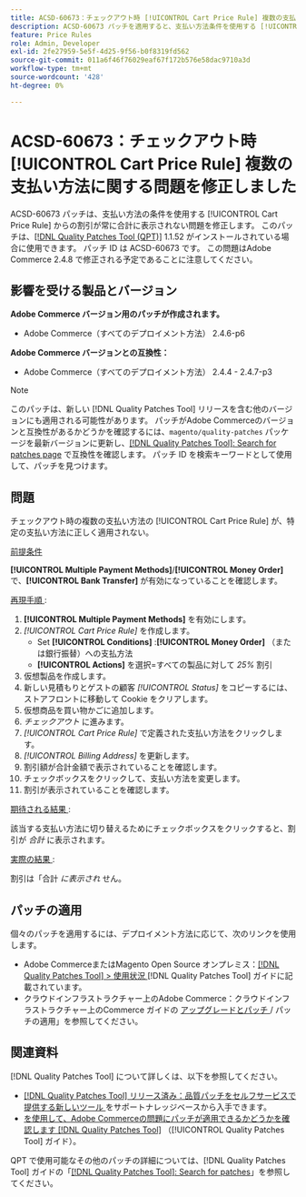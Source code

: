 ```yaml
---
title: ACSD-60673：チェックアウト時 [!UICONTROL Cart Price Rule] 複数の支払い方法に関する問題を修正しました
description: ACSD-60673 パッチを適用すると、支払い方法条件を使用する [!UICONTROL Cart Price Rule] からの割引が合計に常に表示されるとは限らないAdobe Commerceの問題を修正できます。
feature: Price Rules
role: Admin, Developer
exl-id: 2fe27959-5e5f-4d25-9f56-b0f8319fd562
source-git-commit: 011a6f46f76029eaf67f172b576e58dac9710a3d
workflow-type: tm+mt
source-wordcount: '428'
ht-degree: 0%

---
```


# ACSD-60673：チェックアウト時 [!UICONTROL Cart Price Rule] 複数の支払い方法に関する問題を修正しました

ACSD-60673 パッチは、支払い方法の条件を使用する [!UICONTROL Cart Price Rule] からの割引が常に合計に表示されない問題を修正します。 このパッチは、[[!DNL Quality Patches Tool (QPT)]](https://experienceleague.adobe.com/en/docs/commerce-operations/tools/quality-patches-tool/quality-patches-tool-to-self-serve-quality-patches) 1.1.52 がインストールされている場合に使用できます。 パッチ ID は ACSD-60673 です。 この問題はAdobe Commerce 2.4.8 で修正される予定であることに注意してください。

## 影響を受ける製品とバージョン

**Adobe Commerce バージョン用のパッチが作成されます。**

* Adobe Commerce（すべてのデプロイメント方法） 2.4.6-p6

**Adobe Commerce バージョンとの互換性：**

* Adobe Commerce（すべてのデプロイメント方法） 2.4.4 - 2.4.7-p3

>[!NOTE]
>
>このパッチは、新しい [!DNL Quality Patches Tool] リリースを含む他のバージョンにも適用される可能性があります。 パッチがAdobe Commerceのバージョンと互換性があるかどうかを確認するには、`magento/quality-patches` パッケージを最新バージョンに更新し、[[!DNL Quality Patches Tool]: Search for patches page](https://experienceleague.adobe.com/tools/commerce-quality-patches/index.html) で互換性を確認します。 パッチ ID を検索キーワードとして使用して、パッチを見つけます。

## 問題

チェックアウト時の複数の支払い方法の [!UICONTROL Cart Price Rule] が、特定の支払い方法に正しく適用されない。

<u> 前提条件 </u>

**[!UICONTROL Multiple Payment Methods]**/**[!UICONTROL Money Order]** で、**[!UICONTROL Bank Transfer]** が有効になっていることを確認します。

<u> 再現手順 </u>:

1. **[!UICONTROL Multiple Payment Methods]** を有効にします。
1. *[!UICONTROL Cart Price Rule]* を作成します。
   * Set **[!UICONTROL Conditions]** :**[!UICONTROL Money Order]** （または銀行振替）への支払方法
   * **[!UICONTROL Actions]** を選択=すべての製品に対して *25%* 割引
1. 仮想製品を作成します。
1. 新しい見積もりとゲストの顧客 *[!UICONTROL Status]* をコピーするには、ストアフロントに移動して Cookie をクリアします。
1. 仮想商品を買い物かごに追加します。
1. *チェックアウト* に進みます。
1. *[!UICONTROL Cart Price Rule]* で定義された支払い方法をクリックします。
1. *[!UICONTROL Billing Address]* を更新します。
1. 割引額が合計金額で表示されていることを確認します。
1. チェックボックスをクリックして、支払い方法を変更します。
1. 割引が表示されていることを確認します。

<u> 期待される結果 </u>:

該当する支払い方法に切り替えるためにチェックボックスをクリックすると、割引が *合計* に表示されます。

<u> 実際の結果 </u>:

割引は「合計 *に表示され* せん。

## パッチの適用

個々のパッチを適用するには、デプロイメント方法に応じて、次のリンクを使用します。

* Adobe CommerceまたはMagento Open Source オンプレミス：[[!DNL Quality Patches Tool] > 使用状況 ](/help/tools/quality-patches-tool/usage.md)[!DNL Quality Patches Tool] ガイドに記載されています。
* クラウドインフラストラクチャー上のAdobe Commerce：クラウドインフラストラクチャー上のCommerce ガイドの [ アップグレードとパッチ ](https://experienceleague.adobe.com/docs/commerce-cloud-service/user-guide/develop/upgrade/apply-patches.html)/ パッチの適用」を参照してください。

## 関連資料

[!DNL Quality Patches Tool] について詳しくは、以下を参照してください。

* [[!DNL Quality Patches Tool]  リリース済み：品質パッチをセルフサービスで提供する新しいツール ](https://experienceleague.adobe.com/en/docs/commerce-operations/tools/quality-patches-tool/quality-patches-tool-to-self-serve-quality-patches) をサポートナレッジベースから入手できます。
* [ を使用して、Adobe Commerceの問題にパッチが適用できるかどうかを確認します  [!DNL Quality Patches Tool]](/help/tools/quality-patches-tool/patches-available-in-qpt/check-patch-for-magento-issue-with-magento-quality-patches.md) （[!UICONTROL Quality Patches Tool] ガイド）。

QPT で使用可能なその他のパッチの詳細については、[!DNL Quality Patches Tool] ガイドの「[[!DNL Quality Patches Tool]: Search for patches](https://experienceleague.adobe.com/tools/commerce-quality-patches/index.html)」を参照してください。
